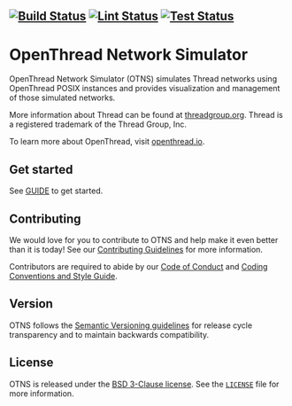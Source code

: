 [![Build Status][build-actions-svg]][build-actions]
[![Lint Status][lint-actions-svg]][lint-actions]
[![Test Status][test-actions-svg]][test-actions]
---

# OpenThread Network Simulator

OpenThread Network Simulator (OTNS) simulates Thread networks using OpenThread POSIX instances
and provides visualization and management of those simulated networks. 

More information about Thread can be found at [threadgroup.org](http://threadgroup.org/). 
Thread is a registered trademark of the Thread Group, Inc.

To learn more about OpenThread, visit [openthread.io](https://openthread.io).

[build-actions-svg]: https://github.com/openthread/ot-ns/workflows/Build/badge.svg?branch=master&event=push
[build-actions]: https://github.com/openthread/ot-ns/actions?query=workflow%3ABuild+branch%3Amaster+event%3Apush
[lint-actions-svg]: https://github.com/openthread/ot-ns/workflows/Lint/badge.svg?branch=master&event=push
[lint-actions]: https://github.com/openthread/ot-ns/actions?query=workflow%3ALint+branch%3Amaster+event%3Apush
[test-actions-svg]: https://github.com/openthread/ot-ns/workflows/Test/badge.svg?branch=master&event=push
[test-actions]: https://github.com/openthread/ot-ns/actions?query=workflow%3ATest+branch%3Amaster+event%3Apush

## Get started
See [GUIDE](GUIDE.md) to get started. 

## Contributing

We would love for you to contribute to OTNS and help make it even better than it is today!
See our [Contributing Guidelines](CONTRIBUTING.md) for more information.

Contributors are required to abide by our [Code of Conduct](CODE_OF_CONDUCT.md) and 
[Coding Conventions and Style Guide](CONTRIBUTING.md#coding-conventions-and-style).

## Version

OTNS follows the [Semantic Versioning guidelines](http://semver.org/) for release cycle transparency 
and to maintain backwards compatibility. 

## License

OTNS is released under the [BSD 3-Clause license](LICENSE). See the [`LICENSE`](LICENSE) file for more information.
